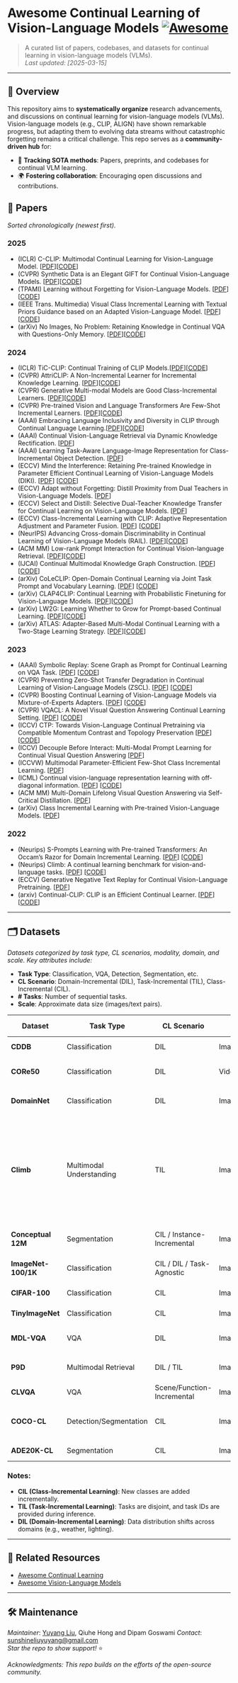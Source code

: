 # Awesome Continual Learning of Vision-Language Models [![Awesome](https://awesome.re/badge.svg)](https://awesome.re)
> A curated list of papers, codebases, and datasets for continual learning in vision-language models (VLMs).  
> *Last updated: [2025-03-15]*

---

## 📜 Overview  
This repository aims to **systematically organize** research advancements, and discussions on continual learning for vision-language models (VLMs). Vision-language models (e.g., CLIP, ALIGN) have shown remarkable progress, but adapting them to evolving data streams without catastrophic forgetting remains a critical challenge. This repo serves as a **community-driven hub** for:  
- 🎯 **Tracking SOTA methods**: Papers, preprints, and codebases for continual VLM learning.  
- 🌍 **Fostering collaboration**: Encouraging open discussions and contributions.  

## 📄 Papers  
*Sorted chronologically (newest first).*  

### 2025
* (ICLR) C-CLIP: Multimodal Continual Learning for Vision-Language Model. [[PDF](https://openreview.net/pdf?id=sb7qHFYwBc)][[CODE](https://github.com/SmallPigPeppa/C-CLIP)]
* (CVPR) Synthetic Data is an Elegant GIFT for Continual Vision-Language Models. [[PDF](https://arxiv.org/pdf/2503.04229)][[CODE](https://github.com/Luo-Jiaming/GIFT_CL)]
* (TPAMI) Learning without Forgetting for Vision-Language Models. [[PDF](https://arxiv.org/pdf/2305.19270)][[CODE](https://github.com/zhoudw-zdw/PROOF/)]
* (IEEE Trans. Multimedia) Visual Class Incremental Learning with Textual Priors Guidance based on an Adapted Vision-Language Model. [[PDF](https://ieeexplore.ieee.org/stamp/stamp.jsp?tp=&arnumber=10897910)][[CODE](https://openi.pcl.ac.cn/OpenMedIA/CIL_Adapterd_VLM)]
* (arXiv) No Images, No Problem: Retaining Knowledge in Continual VQA with Questions-Only Memory. [[PDF](https://arxiv.org/pdf/2502.04469.pdf)][[CODE](https://github.com/IemProg/QUAD)]

### 2024
* (ICLR) TiC-CLIP: Continual Training of CLIP Models.[[PDF](https://arxiv.org/pdf/2310.16226)][[CODE](https://github.com/apple/ml-tic-clip)]
* (CVPR) AttriCLIP: A Non-Incremental Learner for Incremental Knowledge Learning. [[PDF](https://openaccess.thecvf.com/content/CVPR2023/papers/Wang_AttriCLIP_A_Non-Incremental_Learner_for_Incremental_Knowledge_Learning_CVPR_2023_paper.pdf)][[CODE](https://gitee.com/mindspore/models/tree/master/research/)]
* (CVPR) Generative Multi-modal Models are Good Class-Incremental Learners. [[PDF](https://arxiv.org/pdf/2403.18383)][[CODE](https://github.com/DoubleClass/GMM)]
* (CVPR) Pre-trained Vision and Language Transformers Are Few-Shot Incremental Learners. [[PDF](https://arxiv.org/pdf/2404.02117)][[CODE](https://github.com/KU-VGI/PriViLege)]
* (AAAI) Embracing Language Inclusivity and Diversity in CLIP through Continual Language Learning.[[PDF](https://arxiv.org/pdf/2401.17186)][[CODE](https://github.com/yangbang18/CLFM)]
* (AAAI) Continual Vision-Language Retrieval via Dynamic Knowledge Rectification. [[PDF](https://ojs.aaai.org/index.php/AAAI/article/view/29054/29997)]
* (AAAI) Learning Task-Aware Language-Image Representation for Class-Incremental Object Detection. [[PDF](https://ojs.aaai.org/index.php/AAAI/article/view/28537)]
* (ECCV) Mind the Interference: Retaining Pre-trained Knowledge in Parameter Efficient Continual Learning of Vision-Language Models (DIKI). [[PDF](https://arxiv.org/pdf/2407.05342)] [[CODE](https://github.com/lloongx/DIKI)]
* (ECCV) Adapt without Forgetting: Distill Proximity from Dual Teachers in Vision-Language Models. [[PDF](https://www.ecva.net/papers/eccv_2024/papers_ECCV/papers/07052.pdf)]
* (ECCV) Select and Distill: Selective Dual-Teacher Knowledge Transfer for Continual Learning on Vision-Language Models. [[PDF](https://arxiv.org/pdf/2403.09296)]
* (ECCV) Class-Incremental Learning with CLIP: Adaptive Representation Adjustment and Parameter Fusion. [[PDF](https://arxiv.org/pdf/2407.14143)] [[CODE](https://github.com/linlany/RAPF)]
* (NeurIPS) Advancing Cross-domain Discriminability in Continual Learning of Vision-Language Models (RAIL). [[PDF](https://arxiv.org/pdf/2406.18868)][[CODE](https://github.com/linghan1997/Regression-based-Analytic-Incremental-Learning)]
* (ACM MM) Low-rank Prompt Interaction for Continual Vision-language Retrieval. [[PDF](https://arxiv.org/pdf/2501.14369)][[CODE](https://github.com/Kelvin-ywc/LPI)]
* (IJCAI) Continual Multimodal Knowledge Graph Construction. [[PDF](https://arxiv.org/pdf/2305.08698)] [[CODE](https://github.com/zjunlp/ContinueMKGC)]
* (arXiv) CoLeCLIP: Open-Domain Continual Learning via Joint Task Prompt and Vocabulary Learning. [[PDF](https://arxiv.org/pdf/2305.08698)] [[CODE](https://github.com/zjunlp/ContinueMKGC)]
* (arXiv) CLAP4CLIP: Continual Learning with Probabilistic Finetuning for Vision-Language Models. [[PDF](https://arxiv.org/pdf/2403.19137.pdf)][[CODE](https://github.com/srvCodes/clap4clip)]
* (arXiv) LW2G: Learning Whether to Grow for Prompt-based Continual Learning. [[PDF](https://arxiv.org/pdf/2409.18860.pdf)][[CODE](https://github.com/raian08/lw2g)]
* (arXiv) ATLAS: Adapter-Based Multi-Modal Continual Learning with a Two-Stage Learning Strategy. [[PDF](https://arxiv.org/pdf/2410.10923.pdf)][[CODE](https://github.com/lihong2303/ATLAS)]

### 2023
* (AAAI) Symbolic Replay: Scene Graph as Prompt for Continual Learning on VQA Task. [[PDF](https://arxiv.org/pdf/2208.12037)] [[CODE](https://github.com/showlab/CLVQA)]
* (CVPR) Preventing Zero-Shot Transfer Degradation in Continual Learning of Vision-Language Models (ZSCL). [[PDF](https://arxiv.org/abs/2303.06628)] [[CODE](https://github.com/Thunderbeee/ZSCL/tree/main)]
* (CVPR) Boosting Continual Learning of Vision-Language Models via Mixture-of-Experts Adapters. [[PDF](https://arxiv.org/abs/2403.11549)] [[CODE](https://github.com/JiazuoYu/MoE-Adapters4CL)]
* (CVPR) VQACL: A Novel Visual Question Answering Continual Learning Setting. [[PDF](https://openaccess.thecvf.com/content/CVPR2023/papers/Zhang_VQACL_A_Novel_Visual_Question_Answering_Continual_Learning_Setting_CVPR_2023_paper.pdf)] [[CODE](https://github.com/zhangxi1997/VQACL)]
* (ICCV) CTP: Towards Vision-Language Continual Pretraining via Compatible Momentum Contrast and Topology Preservation [[PDF](https://arxiv.org/pdf/2308.07146)] [[CODE](https://github.com/KevinLight831/CTP)]
* (ICCV) Decouple Before Interact: Multi-Modal Prompt Learning for Continual Visual Question Answering [[PDF](https://openaccess.thecvf.com/content/ICCV2023/papers/Qian_Decouple_Before_Interact_Multi-Modal_Prompt_Learning_for_Continual_Visual_Question_ICCV_2023_paper.pdf)]
* (ICCVW) Multimodal Parameter-Efficient Few-Shot Class Incremental Learning. [[PDF](https://arxiv.org/pdf/2303.04751)]
* (ICML) Continual vision-language representation learning with off-diagonal information. [[PDF](https://proceedings.mlr.press/v202/ni23c/ni23c.pdf)] [[CODE](https://github.com/Thunderbeee/ZSCL/tree/main)]
* (ACM MM) Multi-Domain Lifelong Visual Question Answering via Self-Critical Distillation. [[PDF](https://dl.acm.org/doi/pdf/10.1145/3581783.3612121)]
* (arXiv) Class Incremental Learning with Pre-trained Vision-Language Models. [[PDF](https://arxiv.org/pdf/2310.20348.pdf)]

### 2022
* (Neurips) S-Prompts Learning with Pre-trained Transformers: An Occam’s Razor for Domain Incremental Learning. [[PDF](https://arxiv.org/abs/2207.12819)] [[CODE](https://github.com/iamwangyabin/S-Prompts)]
* (Neurips) Climb: A continual learning benchmark for vision-and-language tasks. [[PDF](https://proceedings.neurips.cc/paper_files/paper/2022/file/bd3611971089d466ab4ca96a20f7ab13-Paper-Datasets_and_Benchmarks.pdf)] [[CODE](https://github.com/GLAMOR-USC/CLiMB)]
* (ECCV) Generative Negative Text Replay for Continual Vision-Language Pretraining. [[PDF](https://arxiv.org/pdf/2210.17322)] 
* (arxiv) Continual-CLIP: CLIP is an Efficient Continual Learner. [[PDF](https://arxiv.org/abs/2210.03114)] [[CODE](https://github.com/vgthengane/Continual-CLIP/tree/master)]

---

## 🗂️ Datasets  
*Datasets categorized by task type, CL scenarios, modality, domain, and scale. Key attributes include:*  
- **Task Type**: Classification, VQA, Detection, Segmentation, etc.  
- **CL Scenario**: Domain-Incremental (DIL), Task-Incremental (TIL), Class-Incremental (CIL).  
- **# Tasks**: Number of sequential tasks.  
- **Scale**: Approximate data size (images/text pairs).

| Dataset         |	Task Type                |	CL Scenario                |	Modality          |	Domain                      | 	# Tasks	| Scale  |	Metrics  |	Link  |
|-----------------|--------------------------|----------------------------|-------------------|-----------------------------|----------|--------|----------|-------|
| **CDDB**           |	Classification           |	DIL                        | Image	            | Multi-Domain                   |	10	 |~50K images |	Accuracy |	Link |
| **CORe50**          |	Classification           |	DIL	                       |Video              |	Robotics                        |	10 |	50K video clips |	Accuracy |	Link |
| **DomainNet**       |	Classification           |	DIL                        |	Image             |	6 Domains (e.g., Sketch, Painting)	  |6 |	600K images |	Accuracy |	Link |
| **Climb**           |	Multimodal Understanding |	TIL                        |Image+Text         |	General |	4 |	VQAv2 (200K QA), NLVR2 (100K pairs), SNLI-VE (500K pairs), VCR (290K QA) |	VQA Accuracy, NLVR2 F1 |	[Download](https://github.com/GLAMOR-USC/CLiMB) |
| **Conceptual 12M**  |	Segmentation             |	CIL / Instance-Incremental |	Image+Text        |	Open-World  |	N/A	 |12M image-text pairs	 |mIoU, mAP |	Link
| **ImageNet-100/1K** |	Classification           |	CIL / DIL / Task-Agnostic  |	Image             |	Natural Images  |	10-100 |	130K-1.3M images |	Top-1/5 Accuracy	 |Link |
| **CIFAR-100**       |	Classification           |	CIL                        |	Image             |	Natural Images  |	20 |	60K images |	Accuracy |	Link |
| **TinyImageNet**    |	Classification           |	CIL	                       |Image              |	Natural Images  |	200 |	100K images	 |Accuracy |	Link |
| **MDL-VQA**         |	VQA                      |	DIL	                       |Image+Text         |	5 Visual Domains (Art, Abstract, etc.)   |	5 |	~150K QA	 |VQA Accuracy |	Link |
| **P9D**             |	Multimodal Retrieval     |	DIL / TIL	                 |Image+Text         |	9 Industries |	9	 |1M+ image-text pairs |	Retrieval mAP |	Link |
| **CLVQA**           |	VQA                      |	Scene/Function-Incremental |	Image+Text        |	Scenes & Functions |	2 |	~100K QA |	Scene/Function Accuracy |	Link |
| **COCO-CL**         |	Detection/Segmentation   |	CIL                        |	Image+Annotations |	Natural Scenes        |	80 |	200K+ instances |	mAP (Detection), mIoU (Segmentation)	 |Link |
| **ADE20K-CL**       |	Segmentation             |	CIL                        |	Image+Annotations |	Indoor/Outdoor        |	150	 |25K images |	mIoU	 |Link |

 ### Notes:  
- **CIL (Class-Incremental Learning)**: New classes are added incrementally.  
- **TIL (Task-Incremental Learning)**: Tasks are disjoint, and task IDs are provided during inference.  
- **DIL (Domain-Incremental Learning)**: Data distribution shifts across domains (e.g., weather, lighting).  

---

## 🌟 Related Resources  
- [Awesome Continual Learning](https://github.com/xialeiliu/Awesome-Incremental-Learning)  
- [Awesome Vision-Language Models](https://github.com/jingyi0000/VLM_survey)  

---

## 🛠️ Maintenance  
*Maintainer*: [Yuyang Liu](https://github.com/YuyangSunshine), Qiuhe Hong and Dipam Goswami 
*Contact*: sunshineliuyuyang@gmail.com  
*Star the repo to show support!* ⭐  

*Acknowledgments: This repo builds on the efforts of the open-source community.*  


